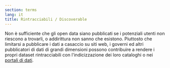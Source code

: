 ```yaml
---
section: terms
lang: it
title: Rintracciabili / Discoverable
---
```


Non è sufficiente che gli open data siano pubblicati se i potenziali utenti non riescono a trovarli, o addirittura non sanno che esistono. Piuttosto che limitarsi a pubblicare i dati a casaccio su siti web, i governi ed altri pubblicatori di dati di grandi dimensioni possono contribuire a rendere i propri dataset rintracciabili con l'indicizzazione dei loro cataloghi o nei [portali di dati](/glossary/it/data-portals).
